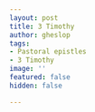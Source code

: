 ```yaml
---
layout: post
title: 3 Timothy
author: gheslop
tags:
- Pastoral epistles
- 3 Timothy
image: ''
featured: false
hidden: false

---
```

